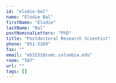 ```yaml
---
id: "elodie-bal"
name: "Elodie Bal"
firstName: "Elodie"
lastName: "Bal"
postNominalLetters: "PhD"
title: "Postdoctoral Research Scientist"
phone: "851-5269"
fax: ""
email: "eb3151@cumc.columbia.edu"
room: "507"
url: ""
tags: []
---
```

